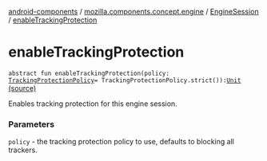 [android-components](../../index.md) / [mozilla.components.concept.engine](../index.md) / [EngineSession](index.md) / [enableTrackingProtection](./enable-tracking-protection.md)

# enableTrackingProtection

`abstract fun enableTrackingProtection(policy: `[`TrackingProtectionPolicy`](-tracking-protection-policy/index.md)` = TrackingProtectionPolicy.strict()): `[`Unit`](https://kotlinlang.org/api/latest/jvm/stdlib/kotlin/-unit/index.html) [(source)](https://github.com/mozilla-mobile/android-components/blob/master/components/concept/engine/src/main/java/mozilla/components/concept/engine/EngineSession.kt#L475)

Enables tracking protection for this engine session.

### Parameters

`policy` - the tracking protection policy to use, defaults to blocking all trackers.
